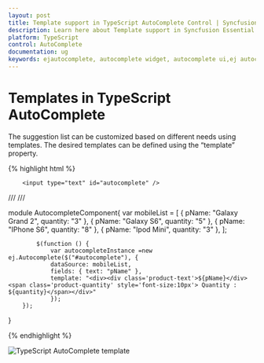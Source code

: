 ```yaml
---
layout: post
title: Template support in TypeScript AutoComplete Control | Syncfusion
description: Learn here about Template support in Syncfusion Essential TypeScript AutoComplete Control, its elements, and more.
platform: TypeScript
control: AutoComplete
documentation: ug
keywords: ejautocomplete, autocomplete widget, autocomplete ui,ej autocomplete
---
```


# Templates in TypeScript AutoComplete

The suggestion list can be customized based on different needs using templates. The desired templates can be defined using the “template” property.

{% highlight html %}

        
        <input type="text" id="autocomplete" />
        
/// <reference path="tsfiles/jquery.d.ts" />
 /// <reference path="tsfiles/ej.web.all.d.ts" />

module AutocompleteComponent{
                var mobileList = [
                        { pName: "Galaxy Grand 2", quantity: "3" },
                { pName: "Galaxy S6", quantity: "5" },
                { pName: "IPhone S6", quantity: "8" },
                { pName: "Ipod Mini", quantity: "3" }, ];
        
            $(function () {   
                var autocompleteInstance =new ej.Autocomplete($("#autocomplete"), {  
                dataSource: mobileList,
                fields: { text: "pName" },
                template: "<div><div class='product-text'>${pName}</div> <span class='product-quantity' style='font-size:10px'> Quantity : ${quantity}</span></div>"
                });
        });
   }

        


{% endhighlight %}

![TypeScript AutoComplete template](template_images\template_img1.png)



